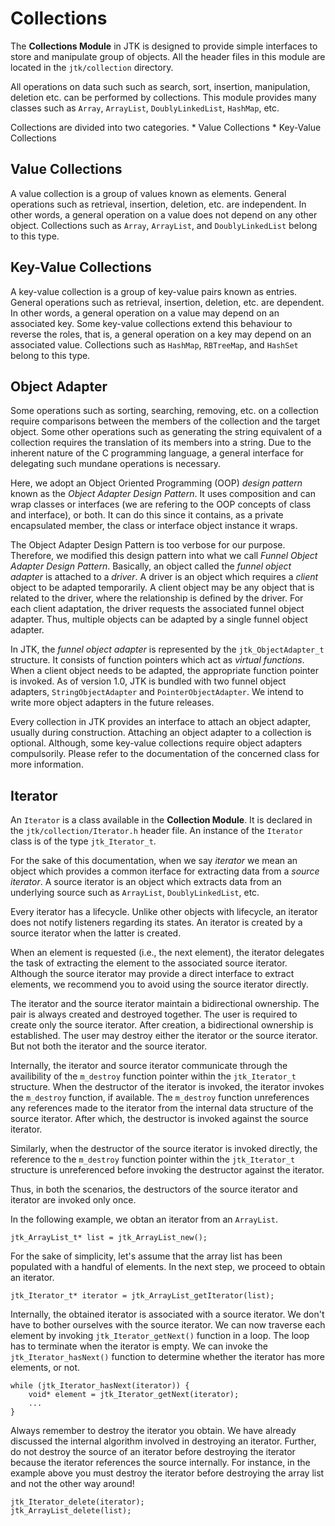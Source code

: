 # Collections

The **Collections Module** in JTK is designed to provide simple interfaces to
store and manipulate group of objects. All the header files in this module are
located in the `jtk/collection` directory.

All operations on data such such as search, sort, insertion, manipulation,
deletion etc. can be performed by collections. This module provides
many classes such as `Array`, `ArrayList`, `DoublyLinkedList`, `HashMap`, etc.

Collections are divided into two categories.
    * Value Collections
    * Key-Value Collections
    
## Value Collections

A value collection is a group of values known as elements. General operations
such as retrieval, insertion, deletion, etc. are independent. In other words,
a general operation on a value does not depend on any other object. Collections
such as `Array`, `ArrayList`, and `DoublyLinkedList` belong to this type.

## Key-Value Collections

A key-value collection is a group of key-value pairs known as entries. General
operations such as retrieval, insertion, deletion, etc. are dependent. In other
words, a general operation on a value may depend on an associated key. Some key-value
collections extend this behaviour to reverse the roles, that is, a general operation
on a key may depend on an associated value. Collections such as `HashMap`,
`RBTreeMap`, and `HashSet` belong to this type.

## Object Adapter

Some operations such as sorting, searching, removing, etc. on a collection
require comparisons between the members of the collection and the target object.
Some other operations such as generating the string equivalent of a
collection requires the translation of its members into a string. Due to the
inherent nature of the C programming language, a general interface for delegating
such mundane operations is necessary.

Here, we adopt an Object Oriented Programming (OOP) _design pattern_ known
as the *Object Adapter Design Pattern*. It uses composition and can wrap classes
or interfaces (we are refering to the OOP concepts of class and interface), or both.
It can do this since it contains, as a private encapsulated member, the class or
interface object instance it wraps.

The Object Adapter Design Pattern is too verbose for our purpose. Therefore,
we modified this design pattern into what we call *Funnel Object Adapter Design Pattern*.
Basically, an object called the *funnel object adapter* is attached to a *driver*.
A driver is an object which requires a *client* object to be adapted
temporarily. A client object may be any object that is related to the driver, where
the relationship is defined by the driver. For each client adaptation, the driver
requests the associated funnel object adapter. Thus, multiple objects can be adapted
by a single funnel object adapter.

In JTK, the *funnel object adapter* is represented by the `jtk_ObjectAdapter_t`
structure. It consists of function pointers which act as *virtual functions*.
When a client object needs to be adapted, the appropriate function pointer is
invoked. As of version 1.0, JTK is bundled with two funnel object adapters,
`StringObjectAdapter` and `PointerObjectAdapter`. We intend to write more
object adapters in the future releases.

Every collection in JTK provides an interface to attach an object adapter, usually
during construction. Attaching an object adapter to a collection is optional.
Although, some key-value collections require object adapters compulsorily.
Please refer to the documentation of the concerned class for more information.

## Iterator

An `Iterator` is a class available in the **Collection Module**. It
is declared in the `jtk/collection/Iterator.h` header file. An instance of the
`Iterator` class is of the type `jtk_Iterator_t`.

For the sake of this documentation, when we say *iterator* we mean an object
which provides a common iterface for extracting data from a *source iterator*.
A source iterator is an object which extracts data from an underlying source
such as `ArrayList`, `DoublyLinkedList`, etc.

Every iterator has a lifecycle. Unlike other objects with lifecycle, an 
iterator does not notify listeners regarding its states. An iterator is
created by a source iterator when the latter is created.

When an element is requested (i.e., the next element), the iterator
delegates the task of extracting the element to the associated source
iterator. Although the source iterator may provide a direct interface
to extract elements, we recommend you to avoid using the source iterator
directly.

The iterator and the source iterator maintain a bidirectional ownership.
The pair is always created and destroyed together. The user is required
to create only the source iterator. After creation, a bidirectional ownership
is established. The user may destroy either the iterator or the source
iterator. But not both the iterator and the source iterator.

Internally, the iterator and source iterator communicate through the
availibility of the `m_destroy` function pointer within the `jtk_Iterator_t`
structure. When the destructor of the iterator is invoked, the iterator invokes
the `m_destroy` function, if available. The `m_destroy` function
unreferences any references made to the iterator from the internal data
structure of the source iterator. After which, the destructor is invoked
against the source iterator.

Similarly, when the destructor of the source iterator is invoked directly, the
reference to the `m_destroy` function pointer within the `jtk_Iterator_t`
structure is unreferenced before invoking the destructor against the
iterator.

Thus, in both the scenarios, the destructors of the source iterator and iterator
are invoked only once.

In the following example, we obtan an iterator from an `ArrayList`.
```
jtk_ArrayList_t* list = jtk_ArrayList_new();
```

For the sake of simplicity, let's assume that the array list has been populated
with a handful of elements. In the next step, we proceed to obtain an iterator.
```
jtk_Iterator_t* iterator = jtk_ArrayList_getIterator(list);
```

Internally, the obtained iterator is associated with a source iterator. We don't
have to bother ourselves with the source iterator. We can now traverse each
element by invoking `jtk_Iterator_getNext()` function in a loop. The loop has
to terminate when the iterator is empty. We can invoke the `jtk_Iterator_hasNext()`
function to determine whether the iterator has more elements, or not.
```
while (jtk_Iterator_hasNext(iterator)) {
    void* element = jtk_Iterator_getNext(iterator);
    ...
}
```

Always remember to destroy the iterator you obtain. We have already discussed
the internal algorithm involved in destroying an iterator. Further, do not
destroy the source of an iterator before destroying the iterator because the
iterator references the source internally. For instance, in the example above
you must destroy the iterator before destroying the array list and not the other
way around!
```
jtk_Iterator_delete(iterator);
jtk_ArrayList_delete(list);
```